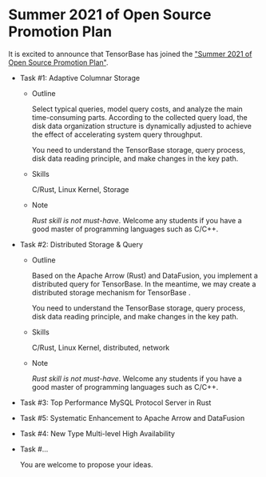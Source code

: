 # Summer 2021 of Open Source Promotion Plan

It is excited to announce that TensorBase has joined the ["Summer 2021 of Open Source Promotion Plan"]().

* Task #1: Adaptive Columnar Storage

  + Outline
  
    Select typical queries, model query costs, and analyze the main time-consuming parts. According to the collected query load, the disk data organization structure is dynamically adjusted to achieve the effect of accelerating system query throughput. 
  
    You need to understand the TensorBase storage, query process, disk data reading principle, and make changes in the key path.
  
  + Skills

    C/Rust, Linux Kernel, Storage

  + Note

    *Rust skill is not must-have*. Welcome any students if you have a good master of programming languages such as C/C++.


* Task #2: Distributed Storage & Query

  + Outline
  
    Based on the Apache Arrow (Rust) and DataFusion, you implement a distributed query for TensorBase. In the meantime, we may create a distributed storage mechanism for TensorBase .
    
    You need to understand the TensorBase storage, query process, disk data reading principle, and make changes in the key path.
  
  + Skills

    C/Rust, Linux Kernel, distributed, network

  + Note

    *Rust skill is not must-have*. Welcome any students if you have a good master of programming languages such as C/C++.


* Task #3: Top Performance MySQL Protocol Server in Rust

* Task #5: Systematic Enhancement to Apache Arrow and DataFusion

* Task #4: New Type Multi-level High Availability

* Task #...

  You are welcome to propose your ideas.
